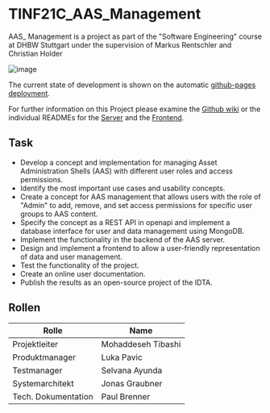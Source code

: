 # TINF21C_AAS_Management
AAS_ Management is a project as part of the "Software Engineering" course at DHBW Stuttgart under the supervision of Markus Rentschler and Christian Holder

![image](https://github.com/JoTec2002/TINF21C_AAS_Management/assets/96117377/7eb3e339-288f-4e84-9a64-dc7e71722287)

The current state of development is shown on the automatic [github-pages deployment](https://jotec2002.github.io/TINF21C_AAS_Management/).

For further information on this Project please examine the [Github wiki](https://github.com/JoTec2002/TINF21C_AAS_Management/wiki) or the individual READMEs for the [Server](https://github.com/JoTec2002/TINF21C_AAS_Management/blob/f3731e21aa8a461c80e4b65cc678c0b49c23abc3/SOURCE/Server/readme.md) and the [Frontend](https://github.com/JoTec2002/TINF21C_AAS_Management/blob/main/SOURCE/frontend/README.md).

## Task 
+ Develop a concept and implementation for managing Asset Administration Shells (AAS) with different user roles and access permissions.
+ Identify the most important use cases and usability concepts.
+ Create a concept for AAS management that allows users with the role of "Admin" to add, remove, and set access permissions for specific user groups to AAS content.
+ Specify the concept as a REST API in openapi and implement a database interface for user and data management using MongoDB.
+ Implement the functionality in the backend of the AAS server.
+ Design and implement a frontend to allow a user-friendly representation of data and user management.
+ Test the functionality of the project.
+ Create an online user documentation.
+ Publish the results as an open-source project of the IDTA.
## Rollen
| Rolle               | Name           |
|---------------------|----------------|
| Projektleiter       | Mohaddeseh Tibashi|
| Produktmanager      | Luka Pavic     |
| Testmanager         | Selvana Ayunda |
| Systemarchitekt     | Jonas Graubner |
| Tech. Dokumentation | Paul Brenner   |
